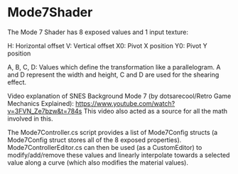 # Mode7Shader

The Mode 7 Shader has 8 exposed values and 1 input texture:

H: Horizontal offset
V: Vertical offset
X0: Pivot X position
Y0: Pivot Y position

A, B, C, D: Values which define the transformation like a parallelogram.
  A and D represent the width and height, C and D are used for the shearing effect.

Video explanation of SNES Background Mode 7 (by dotsarecool/Retro Game Mechanics Explained):
https://www.youtube.com/watch?v=3FVN_Ze7bzw&t=784s
This video also acted as a source for all the math involved in this.


The Mode7Controller.cs script provides a list of Mode7Config structs (a Mode7Config struct stores all of the 8 exposed properties).
Mode7ControllerEditor.cs can then be used (as a CustomEditor) to modify/add/remove these values and linearly interpolate towards a selected value along a curve (which also modifies the material values).
